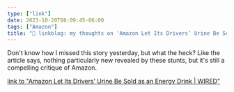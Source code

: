 ```yaml
---
type: ["link"]
date: 2023-10-20T06:09:45-06:00
tags: ["Amazon"]
title: "🔗 linkblog: my thoughts on 'Amazon Let Its Drivers’ Urine Be Sold as an Energy Drink | WIRED'"
---
```

Don't know how I missed this story yesterday, but what the heck? Like the article says, nothing particularly new revealed by these stunts, but it's still a compelling critique of Amazon.

[link to "Amazon Let Its Drivers’ Urine Be Sold as an Energy Drink | WIRED"](https://www.wired.com/story/amazon-let-its-drivers-urine-be-sold-as-an-energy-drink/)
